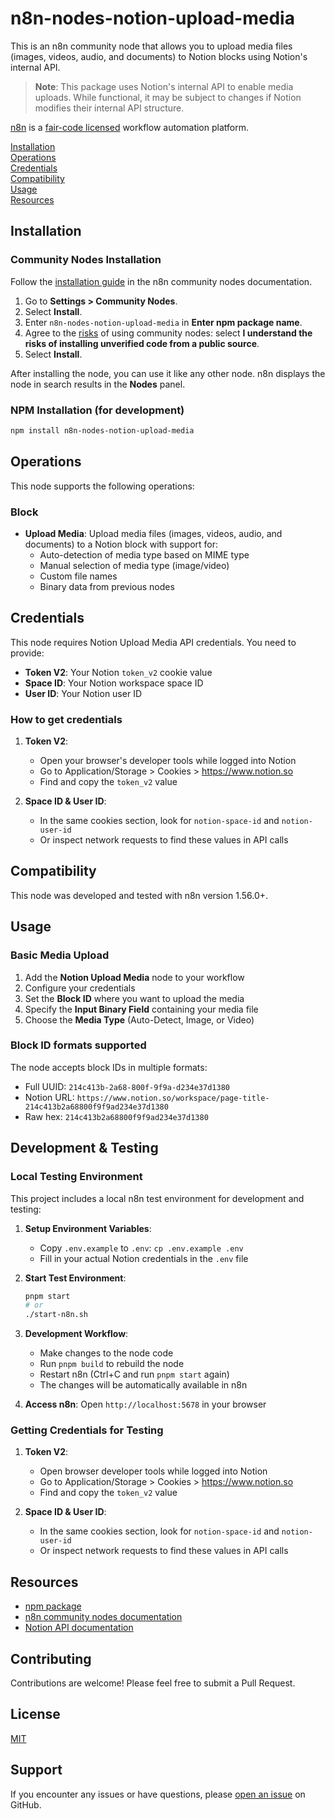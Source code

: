# n8n-nodes-notion-upload-media

This is an n8n community node that allows you to upload media files (images, videos, audio, and documents) to Notion blocks using Notion's internal API.

> **Note**: This package uses Notion's internal API to enable media uploads. While functional, it may be subject to changes if Notion modifies their internal API structure.

[n8n](https://n8n.io/) is a [fair-code licensed](https://docs.n8n.io/reference/license/) workflow automation platform.

[Installation](#installation)  
[Operations](#operations)  
[Credentials](#credentials)  
[Compatibility](#compatibility)  
[Usage](#usage)  
[Resources](#resources)  

## Installation

### Community Nodes Installation

Follow the [installation guide](https://docs.n8n.io/integrations/community-nodes/installation/) in the n8n community nodes documentation.

1. Go to **Settings > Community Nodes**.
2. Select **Install**.
3. Enter `n8n-nodes-notion-upload-media` in **Enter npm package name**.
4. Agree to the [risks](https://docs.n8n.io/integrations/community-nodes/risks/) of using community nodes: select **I understand the risks of installing unverified code from a public source**.
5. Select **Install**.

After installing the node, you can use it like any other node. n8n displays the node in search results in the **Nodes** panel.

### NPM Installation (for development)

```bash
npm install n8n-nodes-notion-upload-media
```

## Operations

This node supports the following operations:

### Block

- **Upload Media**: Upload media files (images, videos, audio, and documents) to a Notion block with support for:
  - Auto-detection of media type based on MIME type
  - Manual selection of media type (image/video)
  - Custom file names
  - Binary data from previous nodes

## Credentials

This node requires Notion Upload Media API credentials. You need to provide:

- **Token V2**: Your Notion `token_v2` cookie value
- **Space ID**: Your Notion workspace space ID  
- **User ID**: Your Notion user ID

### How to get credentials

1. **Token V2**:
   - Open your browser's developer tools while logged into Notion
   - Go to Application/Storage > Cookies > <https://www.notion.so>
   - Find and copy the `token_v2` value

2. **Space ID & User ID**:
   - In the same cookies section, look for `notion-space-id` and `notion-user-id`
   - Or inspect network requests to find these values in API calls

## Compatibility

This node was developed and tested with n8n version 1.56.0+.

## Usage

### Basic Media Upload

1. Add the **Notion Upload Media** node to your workflow
2. Configure your credentials
3. Set the **Block ID** where you want to upload the media
4. Specify the **Input Binary Field** containing your media file
5. Choose the **Media Type** (Auto-Detect, Image, or Video)

### Block ID formats supported

The node accepts block IDs in multiple formats:

- Full UUID: `214c413b-2a68-800f-9f9a-d234e37d1380`
- Notion URL: `https://www.notion.so/workspace/page-title-214c413b2a68800f9f9ad234e37d1380`
- Raw hex: `214c413b2a68800f9f9ad234e37d1380`

## Development & Testing

### Local Testing Environment

This project includes a local n8n test environment for development and testing:

1. **Setup Environment Variables**:
   - Copy `.env.example` to `.env`: `cp .env.example .env`
   - Fill in your actual Notion credentials in the `.env` file

2. **Start Test Environment**:

   ```bash
   pnpm start
   # or
   ./start-n8n.sh
   ```

3. **Development Workflow**:
   - Make changes to the node code
   - Run `pnpm build` to rebuild the node
   - Restart n8n (Ctrl+C and run `pnpm start` again)
   - The changes will be automatically available in n8n

4. **Access n8n**: Open `http://localhost:5678` in your browser

### Getting Credentials for Testing

1. **Token V2**:
   - Open browser developer tools while logged into Notion
   - Go to Application/Storage > Cookies > <https://www.notion.so>
   - Find and copy the `token_v2` value

2. **Space ID & User ID**:
   - In the same cookies section, look for `notion-space-id` and `notion-user-id`
   - Or inspect network requests to find these values in API calls

## Resources

- [npm package](https://www.npmjs.com/package/n8n-nodes-notion-upload-media)
- [n8n community nodes documentation](https://docs.n8n.io/integrations/community-nodes/)
- [Notion API documentation](https://developers.notion.com/)

## Contributing

Contributions are welcome! Please feel free to submit a Pull Request.

## License

[MIT](LICENSE.md)

## Support

If you encounter any issues or have questions, please [open an issue](https://github.com/oriolrius/n8n-nodes-notion-upload-media/issues) on GitHub.
